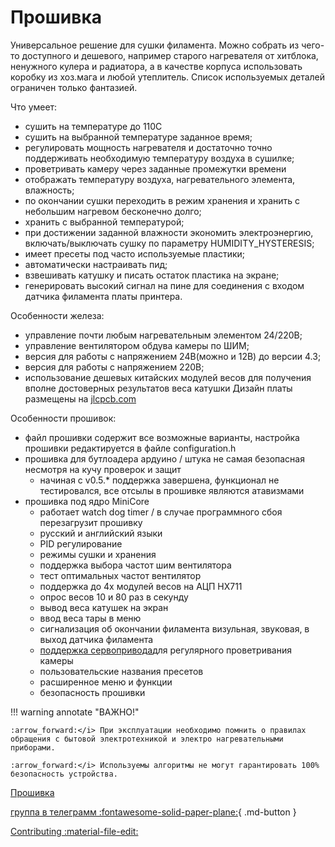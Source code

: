 # Прошивка

Универсальное решение для сушки филамента. Можно собрать из чего-то доступного и дешевого, например старого нагревателя от хитблока, ненужного кулера и радиатора, а в качестве корпуса использовать коробку из хоз.мага и любой утеплитель. Список используемых деталей ограничен только фантазией.

Что умеет:
- сушить на температуре до 110С 
- сушить на выбранной температуре заданное время;
- регулировать мощность нагревателя и достаточно точно поддерживать необходимую температуру воздуха в сушилке;
- проветривать камеру через заданные промежутки времени
- отображать температуру воздуха, нагревательного элемента, влажность; 
- по окончании сушки переходить в режим хранения и хранить с небольшим нагревом бесконечно долго;
- хранить с выбранной температурой;
- при достижении заданной влажности экономить электроэнергию, включать/выключать сушку по параметру HUMIDITY_HYSTERESIS;
- имеет пресеты под часто используемые пластики;
- автоматически настраивать пид;
- взвешивать катушку и писать остаток пластика на экране;
- генерировать высокий сигнал на пине для соединения с входом датчика филамента платы принтера.

Особенности железа:
- управление почти любым нагревательным элементом 24/220В;
- управление вентилятором обдува камеры по ШИМ;
- версия для работы с напряжением 24В(можно и 12В) до версии 4.3;
- версия для работы с напряжением 220В;
- использование дешевых китайских модулей весов для получения вполне достоверных результатов веса катушки
Дизайн платы размещены на [jlcpcb.com](https://oshwlab.com/svet_team/idryer)


Особенности прошивок:
- файл прошивки содержит все возможные варианты, настройка прошивки редактируется в файле configuration.h
- прошивка для бутлоадера ардуино / штука не самая безопасная несмотря на кучу проверок и защит
  - начиная с v0.5.* поддержка завершена, функционал не тестировался, все отсылы в прошивке являются атавизмами
- прошивка под ядро MiniCore
  - работает watch dog timer / в случае программного cбоя перезагрузит прошивку
  - русский и английский языки
  - PID регулирование
  - режимы сушки и хранения
  - поддержка выбора частот шим вентилятора
  - тест оптимальных частот вентилятор
  - поддержка до 4х модулей весов на АЦП HX711
  - опрос весов 10 и 80 раз в секунду
  - вывод веса катушек на экран
  - ввод веса тары в меню
  - сигнализация об окончании филамента визульная, звуковая, в выход датчика филамента
  - [поддержка сервопривода](https://t.me/iDryer/361)для регулярного проветривания камеры
  - пользовательские названия пресетов
  - расширенное меню и функции
  - безопасность прошивки
  
!!! warning annotate "ВАЖНО!"

    :arrow_forward:</i> При эксплуатации необходимо помнить о правилах обращения с бытовой электротехникой и электро нагревательными приборами. 

    :arrow_forward:</i> Используемы алгоритмы не могут гарантировать 100% безопасность устройства.
    
    
[Прошивка](https://github.com/pavluchenkor/iDryerController)

[группа в телеграмм :fontawesome-solid-paper-plane:](https://t.me/iDryer){ .md-button }

[Contributing :material-file-edit:](https://github.com/pavluchenkor/iDryerController)
